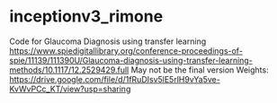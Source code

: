 # inceptionv3_rimone
Code for Glaucoma Diagnosis using transfer learning
https://www.spiedigitallibrary.org/conference-proceedings-of-spie/11139/111390U/Glaucoma-diagnosis-using-transfer-learning-methods/10.1117/12.2529429.full
May not be the final version
Weights: https://drive.google.com/file/d/1fRuDIsv5lE5rlH9vYa5ve-KvWvPCc_KT/view?usp=sharing
